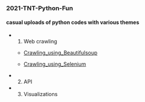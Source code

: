 ### 2021-TNT-Python-Fun

#### casual uploads of python codes with various themes 

  - 1. Web crawling

    - [Crawling_using_Beautifulsoup](https://youtu.be/rvlU7fwHqRc) 

    - [Crawling_using_Selenium](https://youtu.be/zX2kJZfNauw) 


  - 2. API 

  - 3. Visualizations
